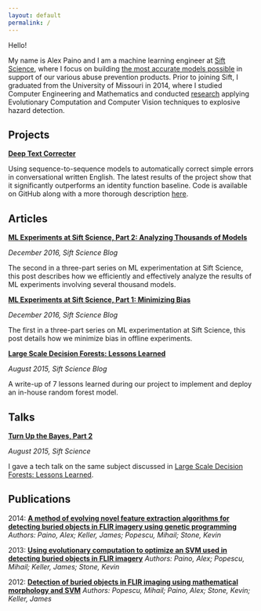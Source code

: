 ```yaml
---
layout: default
permalink: /
---
```


Hello!

My name is Alex Paino and I am a machine learning engineer at [Sift Science](http://www.siftscience.com), where I focus on building [the most accurate models possible](https://engineering.siftscience.com/large-scale-decision-forests-lessons-learned/) in support of our various abuse prevention products. 
Prior to joining Sift, I graduated from the University of Missouri in 2014, where I studied Computer Engineering and Mathematics and conducted [research](/research) applying Evolutionary Computation and Computer Vision techniques to explosive hazard detection. 


Projects
-----------
[**Deep Text Correcter**](https://github.com/atpaino/deep-text-correcter)

Using sequence-to-sequence models to automatically correct simple errors in conversational written English. 
The latest results of the project show that it significantly outperforms an identity function baseline. 
Code is available on GitHub along with a more thorough description [here](https://github.com/atpaino/deep-text-correcter).

Articles
-----------

[**ML Experiments at Sift Science, Part 2: Analyzing Thousands of Models**](https://engineering.siftscience.com/ml-experiments-pt-2-analyzing-thousands-of-models/)

*December 2016, Sift Science Blog*

The second in a three-part series on ML experimentation at Sift Science, this post describes how we efficiently and effectively analyze the results of ML experiments involving several thousand models.

[**ML Experiments at Sift Science, Part 1: Minimizing Bias**](https://engineering.siftscience.com/ml-experiments-part-1-minimizing-bias/)

*December 2016, Sift Science Blog*

The first in a three-part series on ML experimentation at Sift Science, this post details how we minimize bias in offline experiments.

[**Large Scale Decision Forests: Lessons Learned**](https://engineering.siftscience.com/large-scale-decision-forests-lessons-learned/)

*August 2015, Sift Science Blog*

A write-up of 7 lessons learned during our project to implement and deploy an in-house random forest model. 

Talks
-----------
[**Turn Up the Bayes, Part 2**](https://engineering.siftscience.com/turn-up-the-bayes-part-2/)

*August 2015, Sift Science*

I gave a tech talk on the same subject discussed in [Large Scale Decision Forests: Lessons Learned](https://engineering.siftscience.com/large-scale-decision-forests-lessons-learned/).


Publications
-----------
2014: **[A method of evolving novel feature extraction algorithms for detecting buried objects in FLIR imagery using genetic programming](http://spie.org/Publications/Proceedings/Paper/10.1117/12.2049950)**
*Authors: Paino, Alex; Keller, James; Popescu, Mihail; Stone, Kevin*

2013: **[Using evolutionary computation to optimize an SVM used in detecting buried objects in FLIR imagery](http://dx.doi.org/10.1117/12.2014774)**
*Authors: Paino, Alex; Popescu, Mihail; Keller, James; Stone, Kevin*

2012: **[Detection of buried objects in FLIR imaging using mathematical morphology and SVM](http://ieeexplore.ieee.org/stamp/stamp.jsp?tp=&arnumber=6291520&isnumber=6291498)**
*Authors: Popescu, Mihail; Paino, Alex; Stone, Kevin; Keller, James*
